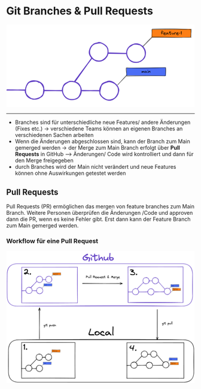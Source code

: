 # Git Branches & Pull Requests

![Git-Branch](./assets/branches.png)

---

- Branches sind für unterschiedliche neue Features/ andere Änderungen (Fixes etc.)
  -> verschiedene Teams können an eigenen Branches an verschiedenen Sachen arbeiten
- Wenn die Änderungen abgeschlossen sind, kann der Branch zum Main gemerged werden -> der Merge zum Main Branch erfolgt über **Pull Requests** in GitHub --> Änderungen/ Code wird kontrolliert und dann für den Merge freigegeben
- durch Branches wird der Main nicht verändert und neue Features können ohne Auswirkungen getestet werden

## Pull Requests

Pull Requests (PR) ermöglichen das mergen von feature branches zum Main Branch. Weitere Personen überprüfen die Änderungen /Code und approven dann die PR, wenn es keine Fehler gibt. Erst dann kann der Feature Branch zum Main gemerged werden.

### Workflow für eine Pull Request

![Git-Workflow](./assets/git-basics-branching-workflow.png)
